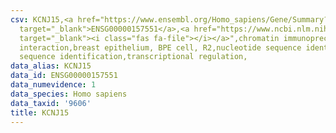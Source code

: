 ```yaml
---
csv: KCNJ15,<a href="https://www.ensembl.org/Homo_sapiens/Gene/Summary?db=core;g=ENSG00000157551"
  target="_blank">ENSG00000157551</a>,<a href="https://www.ncbi.nlm.nih.gov/pubmed/22863008"
  target="_blank"><i class="fas fa-file"></i></a>",chromatin immunoprecipitation assay,direct
  interaction,breast epithelium, BPE cell, R2,nucleotide sequence identification,nucleotide
  sequence identification,transcriptional regulation,
data_alias: KCNJ15
data_id: ENSG00000157551
data_numevidence: 1
data_species: Homo sapiens
data_taxid: '9606'
title: KCNJ15
---
```

